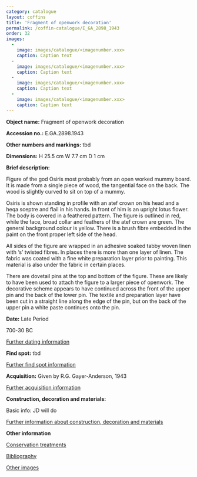 ```yaml
---
category: catalogue
layout: coffins
title: 'Fragment of openwork decoration'
permalink: /coffin-catalogue/E_GA_2898_1943
order: 32
images: 
  -
    image: images/catalogue/<imagenumber.xxx>
    caption: Caption text
  -
    image: images/catalogue/<imagenumber.xxx>
    caption: Caption text
  -
    image: images/catalogue/<imagenumber.xxx>
    caption: Caption text
  -
    image: images/catalogue/<imagenumber.xxx>
    caption: Caption text
---
```


**Object name:** 
Fragment of openwork decoration

**Accession no.:** 
E.GA.2898.1943

**Other numbers and markings:**
tbd

**Dimensions:** 
H 25.5 cm
W 7.7 cm
D 1 cm

**Brief description:** 

Figure of the god Osiris most probably from an open worked mummy board. It is made from a single piece of wood, the tangential face on the back. The wood is slightly curved to sit on top of a mummy.

Osiris is shown standing in profile with an atef crown on his head and a heqa sceptre and flail in his hands. In front of him is an upright lotus flower. The body is covered in a feathered pattern. The figure is outlined in red, while the face, broad collar and feathers of the atef crown are green. The general background colour is yellow. There is a brush fibre embedded in the paint on the front proper left side of the head.

All sides of the figure are wrapped in an adhesive soaked tabby woven linen with ‘s’ twisted fibres. In places there is more than one layer of linen. The fabric was coated with a fine white preparation layer prior to painting. This material is also under the fabric in certain places.

There are dovetail pins at the top and bottom of the figure. These are likely to have been used to attach the figure to a larger piece of openwork. The decorative scheme appears to have continued across the front of the upper pin and the back of the lower pin. The textile and preparation layer have been cut in a straight line along the edge of the pin, but on the back of the upper pin a white paste continues onto the pin.

**Date:**
Late Period

700-30 BC


[Further dating information](/catalogue_extras/E_GA_2898_1943_dating)

**Find spot:**
tbd

[Further find spot information](/catalogue_extras/E_GA_2898_1943_findspot)

**Acquisition:**
Given by R.G. Gayer-Anderson, 1943

[Further acquisition information](/catalogue_extras/E_GA_2898_1943_acquisition)

**Construction, decoration and materials:**

Basic info: JD will do

[Further information about construction, decoration and materials](/catalogue_extras/E_GA_2898_1943_materials)


**Other information**

[Conservation treatments](/catalogue_extras/E_GA_2898_1943_conservation)

[Bibliography](/catalogue_extras/E_GA_2898_1943_bibliography)

[Other images](/catalogue_extras/E_GA_2898_1943_imagesheet)

